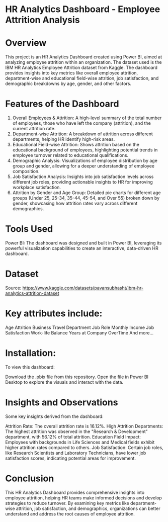 # HR Analytics Dashboard - Employee Attrition Analysis

# Overview
This project is an HR Analytics Dashboard created using Power BI, aimed at analyzing employee attrition within an organization. The dataset used is the IBM HR Analytics Employee Attrition dataset from Kaggle. The dashboard provides insights into key metrics like overall employee attrition, department-wise and educational field-wise attrition, job satisfaction, and demographic breakdowns by age, gender, and other factors.

# Features of the Dashboard
1. Overall Employees & Attrition: A high-level summary of the total number of employees, those who have left the company (attrition), and the current attrition rate.
2. Department-wise Attrition: A breakdown of attrition across different departments, helping HR identify high-risk areas.
3. Educational Field-wise Attrition: Shows attrition based on the educational background of employees, highlighting potential trends in employee turnover related to educational qualifications.
4. Demographic Analysis: Visualizations of employee distribution by age group and gender, allowing for a deeper understanding of employee composition.
5. Job Satisfaction Analysis: Insights into job satisfaction levels across different job roles, providing actionable insights to HR for improving workplace satisfaction.
6. Attrition by Gender and Age Group: Detailed pie charts for different age groups (Under 25, 25-34, 35-44, 45-54, and Over 55) broken down by gender, showcasing how attrition rates vary across different demographics.

# Tools Used
Power BI: The dashboard was designed and built in Power BI, leveraging its powerful visualization capabilities to create an interactive, data-driven HR dashboard.

# Dataset
Source: https://www.kaggle.com/datasets/pavansubhasht/ibm-hr-analytics-attrition-dataset

# Key attributes include:

Age
Attrition
Business Travel
Department
Job Role
Monthly Income
Job Satisfaction
Work-life Balance
Years at Company
OverTime
And more...

# Installation:
To view this dashboard:

Download the .pbix file from this repository.
Open the file in Power BI Desktop to explore the visuals and interact with the data.

# Insights and Observations
Some key insights derived from the dashboard:

Attrition Rate: The overall attrition rate is 16.12%.
High Attrition Departments: The highest attrition was observed in the "Research & Development" department, with 56.12% of total attrition.
Education Field Impact: Employees with backgrounds in Life Sciences and Medical fields exhibit higher attrition rates compared to others.
Job Satisfaction: Certain job roles, like Research Scientists and Laboratory Technicians, have lower job satisfaction scores, indicating potential areas for improvement.

# Conclusion
This HR Analytics Dashboard provides comprehensive insights into employee attrition, helping HR teams make informed decisions and develop strategies to reduce turnover. By examining key metrics like department-wise attrition, job satisfaction, and demographics, organizations can better understand and address the root causes of employee attrition.
